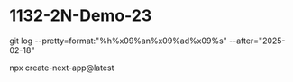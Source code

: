 # 1132-2N-Demo-23

git log --pretty=format:"%h%x09%an%x09%ad%x09%s" --after="2025-02-18"


npx create-next-app@latest



